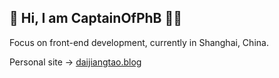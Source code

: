 ## 👋 Hi, I am CaptainOfPhB 👨‍💻

Focus on front-end development, currently in Shanghai, China.

Personal site → [daijiangtao.blog](https://daijiangtao.blog)
